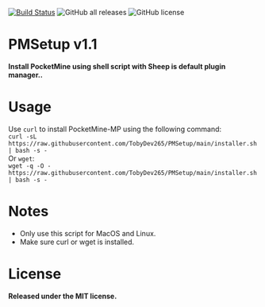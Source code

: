 [![Build Status](https://travis-ci.com/MintoD/PMSetup.svg?branch=main)](https://travis-ci.com/TobyDeMintoDv265/PMSetup)
![GitHub all releases](https://img.shields.io/github/downloads/MintoD/PMSetup/total)
![GitHub license](https://img.shields.io/github/license/MintoD/PMSetup)
# PMSetup v1.1
**Install PocketMine using shell script with Sheep is default plugin manager..**
# Usage
Use ```curl``` to install PocketMine-MP using the following command:  
```curl -sL https://raw.githubusercontent.com/TobyDev265/PMSetup/main/installer.sh | bash -s -```  
Or ```wget```:  
```wget -q -O - https://raw.githubusercontent.com/TobyDev265/PMSetup/main/installer.sh | bash -s -```
# Notes
- Only use this script for MacOS and Linux.
- Make sure curl or wget is installed.
# License
**Released under the MIT license.**
